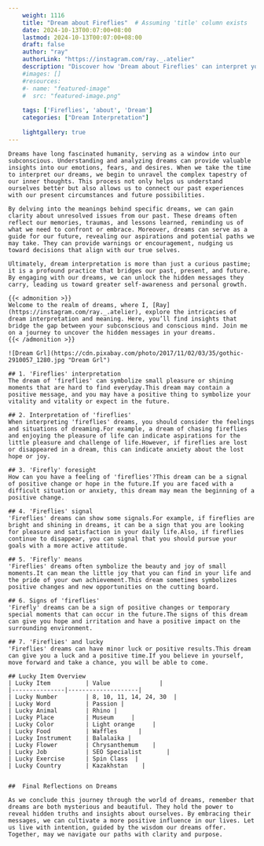 ```yaml
---
    weight: 1116
    title: "Dream about Fireflies"  # Assuming 'title' column exists
    date: 2024-10-13T00:07:00+08:00
    lastmod: 2024-10-13T00:07:00+08:00
    draft: false
    author: "ray"
    authorLink: "https://instagram.com/ray._.atelier"
    description: "Discover how 'Dream about Fireflies' can interpret your future and uncover its significant meanings in your life."
    #images: []
    #resources:
    #- name: "featured-image"
    #  src: "featured-image.png"
    
    tags: ['Fireflies', 'about', 'Dream']
    categories: ["Dream Interpretation"]
    
    lightgallery: true
---
```

    
    Dreams have long fascinated humanity, serving as a window into our subconscious. Understanding and analyzing dreams can provide valuable insights into our emotions, fears, and desires. When we take the time to interpret our dreams, we begin to unravel the complex tapestry of our inner thoughts. This process not only helps us understand ourselves better but also allows us to connect our past experiences with our present circumstances and future possibilities.
    
    By delving into the meanings behind specific dreams, we can gain clarity about unresolved issues from our past. These dreams often reflect our memories, traumas, and lessons learned, reminding us of what we need to confront or embrace. Moreover, dreams can serve as a guide for our future, revealing our aspirations and potential paths we may take. They can provide warnings or encouragement, nudging us toward decisions that align with our true selves.
    
    Ultimately, dream interpretation is more than just a curious pastime; it is a profound practice that bridges our past, present, and future. By engaging with our dreams, we can unlock the hidden messages they carry, leading us toward greater self-awareness and personal growth.
    
    {{< admonition >}}
    Welcome to the realm of dreams, where I, [Ray](https://instagram.com/ray._.atelier), explore the intricacies of dream interpretation and meaning. Here, you’ll find insights that bridge the gap between your subconscious and conscious mind. Join me on a journey to uncover the hidden messages in your dreams.
    {{< /admonition >}}
    
    ![Dream Grl](https://cdn.pixabay.com/photo/2017/11/02/03/35/gothic-2910057_1280.jpg "Dream Grl")
    
    ## 1. 'Fireflies' interpretation
    The dream of 'fireflies' can symbolize small pleasure or shining moments that are hard to find everyday.This dream may contain a positive message, and you may have a positive thing to symbolize your vitality and vitality or expect in the future.
    
    ## 2. Interpretation of 'fireflies'
    When interpreting 'fireflies' dreams, you should consider the feelings and situations of dreaming.For example, a dream of chasing fireflies and enjoying the pleasure of life can indicate aspirations for the little pleasure and challenge of life.However, if fireflies are lost or disappeared in a dream, this can indicate anxiety about the lost hope or joy.
    
    ## 3. 'Firefly' foresight
    How can you have a feeling of 'fireflies'?This dream can be a signal of positive change or hope in the future.If you are faced with a difficult situation or anxiety, this dream may mean the beginning of a positive change.
    
    ## 4. 'Fireflies' signal
    'Fireflies' dreams can show some signals.For example, if fireflies are bright and shining in dreams, it can be a sign that you are looking for pleasure and satisfaction in your daily life.Also, if fireflies continue to disappear, you can signal that you should pursue your goals with a more active attitude.
    
    ## 5. 'Firefly' means
    'Fireflies' dreams often symbolize the beauty and joy of small moments.It can mean the little joy that you can find in your life and the pride of your own achievement.This dream sometimes symbolizes positive changes and new opportunities on the cutting board.
    
    ## 6. Signs of 'fireflies'
    'Firefly' dreams can be a sign of positive changes or temporary special moments that can occur in the future.The signs of this dream can give you hope and irritation and have a positive impact on the surrounding environment.
    
    ## 7. 'Fireflies' and lucky
    'Fireflies' dreams can have minor luck or positive results.This dream can give you a luck and a positive time.If you believe in yourself, move forward and take a chance, you will be able to come.
    
    ## Lucky Item Overview
    | Lucky Item          | Value              |
    |---------------|--------------------|
    | Lucky Number        | 8, 10, 11, 14, 24, 30  |
    | Lucky Word          | Passion |
    | Lucky Animal        | Rhino |
    | Lucky Place         | Museum     |
    | Lucky Color         | Light orange     |
    | Lucky Food          | Waffles      |
    | Lucky Instrument    | Balalaika |
    | Lucky Flower        | Chrysanthemum    |
    | Lucky Job           | SEO Specialist       |
    | Lucky Exercise      | Spin Class  |
    | Lucky Country       | Kazakhstan    |
    
    
    ##  Final Reflections on Dreams
    
    As we conclude this journey through the world of dreams, remember that dreams are both mysterious and beautiful. They hold the power to reveal hidden truths and insights about ourselves. By embracing their messages, we can cultivate a more positive influence in our lives. Let us live with intention, guided by the wisdom our dreams offer. Together, may we navigate our paths with clarity and purpose.
    